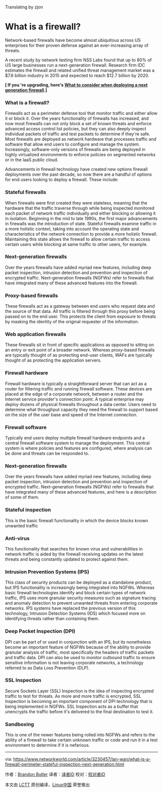 Translating by zjon

What is a firewall?
======
Network-based firewalls have become almost ubiquitous across US enterprises for their proven defense against an ever-increasing array of threats.

A recent study by network testing firm NSS Labs found that up to 80% of US large businesses run a next-generation firewall. Research firm IDC estimates the firewall and related unified threat management market was a $7.6 billion industry in 2015 and expected to reach $12.7 billion by 2020.

 **[ If you 're upgrading, here's [What to consider when deploying a next generation firewall][1].]**

### What is a firewall?

Firewalls act as a perimeter defense tool that monitor traffic and either allow it or block it. Over the years functionality of firewalls has increased, and now most firewalls can not only block a set of known threats and enforce advanced access control list policies, but they can also deeply inspect individual packets of traffic and test packets to determine if they're safe. Most firewalls are deployed as network hardware that processes traffic and software that allow end users to configure and manage the system. Increasingly, software-only versions of firewalls are being deployed in highly virtualized environments to enforce policies on segmented networks or in the IaaS public cloud.

Advancements in firewall technology have created new options firewall deployments over the past decade, so now there are a handful of options for end users looking to deploy a firewall. These include:

### Stateful firewalls

When firewalls were first created they were stateless, meaning that the hardware that the traffic traverse through while being inspected monitored each packet of network traffic individually and either blocking or allowing it in isolation. Beginning in the mid to late 1990s, the first major advancements in firewalls was the introduction of state. Stateful firewalls examine traffic in a more holistic context, taking into account the operating state and characteristics of the network connection to provide a more holistic firewall. Maintaining this state allows the firewall to allow certain traffic to access certain users while blocking at same traffic to other users, for example.

### Next-generation firewalls

Over the years firewalls have added myriad new features, including deep packet inspection, intrusion detection and prevention and inspection of encrypted traffic. Next-generation firewalls (NGFWs) refer to firewalls that have integrated many of these advanced features into the firewall.

### Proxy-based firewalls

These firewalls act as a gateway between end users who request data and the source of that data. All traffic is filtered through this proxy before being passed on to the end user. This protects the client from exposure to threats by masking the identity of the original requester of the information.

### Web application firewalls

These firewalls sit in front of specific applications as opposed to sitting on an entry or exit point of a broader network. Whereas proxy-based firewalls are typically thought of as protecting end-user clients, WAFs are typically thought of as protecting the application servers.

### Firewall hardware

Firewall hardware is typically a straightforward server that can act as a router for filtering traffic and running firewall software. These devices are placed at the edge of a corporate network, between a router and the Internet service provider's connection point. A typical enterprise may deploy dozens of physical firewalls throughout a data center. Users need to determine what throughput capacity they need the firewall to support based on the size of the user base and speed of the Internet connection.

### Firewall software

Typically end users deploy multiple firewall hardware endpoints and a central firewall software system to manage the deployment. This central system is where policies and features are configured, where analysis can be done and threats can be responded to.

### Next-generation firewalls

Over the years firewalls have added myriad new features, including deep packet inspection, intrusion detection and prevention and inspection of encrypted traffic. Next-generation firewalls (NGFWs) refer to firewalls that have integrated many of these advanced features, and here is a description of some of them.

### Stateful inspection

This is the basic firewall functionality in which the device blocks known unwanted traffic

### Anti-virus

This functionality that searches for known virus and vulnerabilities in network traffic is aided by the firewall receiving updates on the latest threats and being constantly updated to protect against them.

### Intrusion Prevention Systems (IPS)

This class of security products can be deployed as a standalone product, but IPS functionality is increasingly being integrated into NGFWs. Whereas basic firewall technologies identify and block certain types of network traffic, IPS uses more granular security measures such as signature tracing and anomaly detection to prevent unwanted threats from entering corporate networks. IPS systems have replaced the previous version of this technology, Intrusion Detection Systems (IDS) which focused more on identifying threats rather than containing them.

### Deep Packet Inspection (DPI)

DPI can be part of or used in conjunction with an IPS, but its nonetheless become an important feature of NGFWs because of the ability to provide granular analysis of traffic, most specifically the headers of traffic packets and traffic data. DPI can also be used to monitor outbound traffic to ensure sensitive information is not leaving corporate networks, a technology referred to as Data Loss Prevention (DLP).

### SSL Inspection

Secure Sockets Layer (SSL) Inspection is the idea of inspecting encrypted traffic to test for threats. As more and more traffic is encrypted, SSL Inspection is becoming an important component of DPI technology that is being implemented in NGFWs. SSL Inspection acts as a buffer that unencrypts the traffic before it's delivered to the final destination to test it.

### Sandboxing

This is one of the newer features being rolled into NGFWs and refers to the ability of a firewall to take certain unknown traffic or code and run it in a test environment to determine if it is nefarious.


--------------------------------------------------------------------------------

via: https://www.networkworld.com/article/3230457/lan-wan/what-is-a-firewall-perimeter-stateful-inspection-next-generation.html

作者：[Brandon Butler][a]
译者：[译者ID](https://github.com/译者ID)
校对：[校对者ID](https://github.com/校对者ID)

本文由 [LCTT](https://github.com/LCTT/TranslateProject) 原创编译，[Linux中国](https://linux.cn/) 荣誉推出

[a]:https://www.networkworld.com/author/Brandon-Butler/
[1]:https://www.networkworld.com/article/3236448/lan-wan/what-to-consider-when-deploying-a-next-generation-firewall.html


